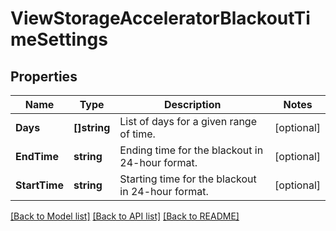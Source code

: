 # ViewStorageAcceleratorBlackoutTimeSettings

## Properties

Name | Type | Description | Notes
------------ | ------------- | ------------- | -------------
**Days** | **[]string** | List of days for a given range of time. | [optional] 
**EndTime** | **string** | Ending time for the blackout in 24-hour format. | [optional] 
**StartTime** | **string** | Starting time for the blackout in 24-hour format. | [optional] 

[[Back to Model list]](../README.md#documentation-for-models) [[Back to API list]](../README.md#documentation-for-api-endpoints) [[Back to README]](../README.md)


